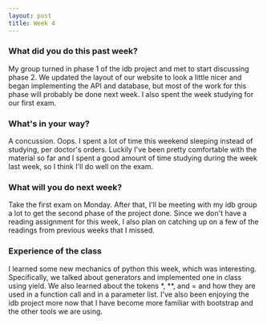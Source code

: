 ```yaml
---
layout: post
title: Week 4
---
```


### What did you do this past week?
My group turned in phase 1 of the idb project and met to start discussing phase 2. We updated the layout of our website to look a little nicer and began implementing the API and database, but most of the work for this phase will probably be done next week. I also spent the week studying for our first exam.

### What's in your way?
A concussion. Oops. I spent a lot of time this weekend sleeping instead of studying, per doctor's orders. Luckily I've been pretty comfortable with the material so far and I spent a good amount of time studying during the week last week, so I think I'll do well on the exam. 

### What will you do next week?
Take the first exam on Monday. After that, I'll be meeting with my idb group a lot to get the second phase of the project done. Since we don't have a reading assignment for this week, I also plan on catching up on a few of the readings from previous weeks that I missed. 

### Experience of the class
I learned some new mechanics of python this week, which was interesting. Specifically, we talked about generators and implemented one in class using yield. We also learned about the tokens *, **, and = and how they are used in a function call and in a parameter list. I've also been enjoying the idb project more now that I have become more familiar with bootstrap and the other tools we are using.
